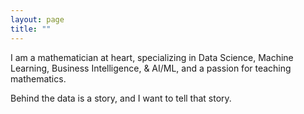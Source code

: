 ```yaml
---
layout: page
title: ""
---
```


I am a mathematician at heart,  specializing in Data Science, Machine Learning, Business Intelligence, & AI/ML, and a passion for teaching mathematics. 

Behind the data is a story, and I want to tell that story.

